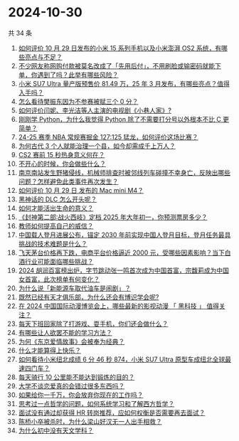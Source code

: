 # 2024-10-30

共 34 条

<!-- BEGIN ZHIHUVIDEO -->
<!-- 最后更新时间 Wed Oct 30 2024 04:12:57 GMT+0800 (China Standard Time) -->
1. [如何评价 10 月 29 日发布的小米 15 系列手机以及小米澎湃 OS2 系统，有哪些亮点与不足？](https://www.zhihu.com/question/2377606804)
1. [不少网友称网购付款被莫名改成了「先用后付」，不用刷脸或输密码就能下单，你遇到了吗？此举有哪些风险？](https://www.zhihu.com/question/2032990889)
1. [小米 SU7 Ultra 量产版预售价 81.49 万，25 年 3 月发布，有哪些亮点？值得入手吗？](https://www.zhihu.com/question/2488986234)
1. [怎么看待樊振东因为不参赛被赋三个 0 分？](https://www.zhihu.com/question/2468603441)
1. [如何评价闫妮、李光洁等人主演的电视剧《小巷人家》?](https://www.zhihu.com/question/1128707392)
1. [刚刚学 Python，为什么我觉得 Python 除了不需要打分号以外根本不比 C 更简单？](https://www.zhihu.com/question/653538273)
1. [24-25 赛季 NBA 常规赛掘金 127:125 猛龙，如何评价这场比赛？](https://www.zhihu.com/question/2421427336)
1. [为何古代 3 个人就能治理一个县，如今却需成千上万人？](https://www.zhihu.com/question/2381221166)
1. [CS2 赛前 15 秒热身意义何在？](https://www.zhihu.com/question/652840362)
1. [不开心的时候，你会做些什么？](https://www.zhihu.com/question/2294573667)
1. [南京南站发生野猪侵线，机械师排查时被邻线列车碰撞不幸身亡，反映出哪些问题？怎样避免此类事件再次发生？](https://www.zhihu.com/question/2445112420)
1. [如何评价 10 月 29 日 发布的 Mac mini M4？](https://www.zhihu.com/question/2507287769)
1. [黑神话的 DLC 怎么开头呢？](https://www.zhihu.com/question/1773764735)
1. [如何才能活出生命的意义？](https://www.zhihu.com/question/2325201923)
1. [《封神第二部∶战火西岐》定档 2025 年大年初一，你预测票房多少？](https://www.zhihu.com/question/2428290407)
1. [教师如何提高自己的威信？](https://www.zhihu.com/question/667531030)
1. [中国载人登月进展公布，锚定 2030 年前实现中国人登月目标，登月任务最具挑战的技术难题是什么？](https://www.zhihu.com/question/2428443355)
1. [飞天茅台价格再下跌，电商平台价格逼近 2000 元，受哪些因素影响？当下白酒行业可能面临哪些挑战？](https://www.zhihu.com/question/2319820991)
1. [2024 胡润百富榜出炉，字节跳动张一鸣首次成为中国首富，宗馥莉成为中国女首富，此次榜单有何变化？](https://www.zhihu.com/question/2436309827)
1. [为什么说「新能源车取代油车是闹剧」？](https://www.zhihu.com/question/667595301)
1. [既然已经有天才俱乐部，为什么还会有博识学会呢?](https://www.zhihu.com/question/2037188655)
1. [在 2024 中国国际动漫博览会上，哪些最新的影视动漫 「 黑科技 」 值得关注？](https://www.zhihu.com/question/1828992496)
1. [每天下班回家除了打游戏、耍手机，你们还会做什么？](https://www.zhihu.com/question/2392189005)
1. [有哪些让人欲罢不能的学习方法？](https://www.zhihu.com/question/30178891)
1. [为何《东京爱情故事》会被奉为经典？](https://www.zhihu.com/question/19940483)
1. [什么才能算得上快乐？](https://www.zhihu.com/question/2387517975)
1. [如何看待小米纽北成绩 6 分 46 秒 874，小米 SU7 Ultra 原型车成纽北全球最速四门车？](https://www.zhihu.com/question/2437510356)
1. [每天骑行 10 公里能不能达到锻炼的目的？](https://www.zhihu.com/question/887423911)
1. [大学不谈恋爱真的会错过很多东西吗？](https://www.zhihu.com/question/2312099694)
1. [如果给你一千万，你会放弃你现在的工作吗？](https://www.zhihu.com/question/666945768)
1. [思考过一点哲学的问题，如何系统学习和了解西方哲学？](https://www.zhihu.com/question/1238279288)
1. [面试没有通过却获得 HR 转岗推荐，应如何权衡是否需要再去面试？](https://www.zhihu.com/question/668857129)
1. [陈桥小卒被杀时，为什么梁山好汉无一人出手相救？](https://www.zhihu.com/question/595606625)
1. [为什么初中没有天文学科？](https://www.zhihu.com/question/668139382)
<!-- END ZHIHUVIDEO -->
